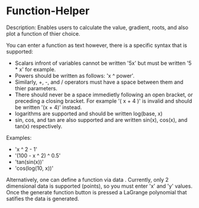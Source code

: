# Function-Helper

Description:
Enables users to calculate the value, gradient, roots, and also plot a function of thier choice.

You can enter a function as text however, there is a specific syntax that is supported:
  - Scalars infront of variables cannot be written '5x' but must be written '5 * x' for example.
  - Powers should be written as follows: 'x ^ power'.
  - Similarly, +, -, and / operators must have a space between them and thier parameters.
  - There should never be a space immedietly following an open bracket, or preceding a closing bracket. For example '( x + 4 )' is invalid and should be written '(x + 4)' instead.
  - logarithms are supported and should be written log(base, x)
  - sin, cos, and tan are also supported and are written sin(x), cos(x), and tan(x) respectively.

Examples:
  - 'x ^ 2 - 1'
  - '(100 - x ^ 2) ^ 0.5'
  - 'tan(sin(x))'
  - 'cos(log(10, x))'

Alternatively, one can define a function via data . Currently, only 2 dimensional data is supported (points), so you must enter 'x' and 'y' values. Once the generate function button is pressed a LaGrange polynomial that satifies the data is generated.
